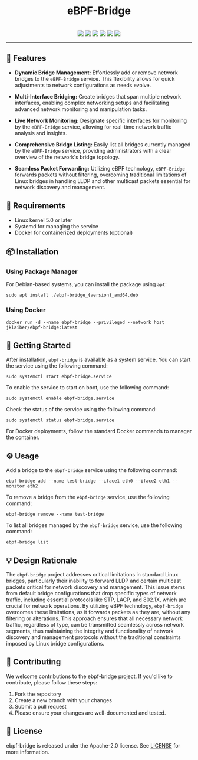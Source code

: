 <h1 align="center">eBPF-Bridge</h1>
<p align="center">
    <br>
	<img src="https://img.shields.io/github/v/tag/jklaiber/ebpf-bridge.svg?label=release&logo=github&style=flat-square">
    <img src="https://img.shields.io/badge/go%20report-A+-brightgreen.svg?style=flat-square">
	<img src="https://img.shields.io/github/actions/workflow/status/jklaiber/ebpf-bridge/test-go.yaml?branch=main&logo=github&style=flat-square&label=tests">
	<img src="https://img.shields.io/github/actions/workflow/status/jklaiber/ebpf-bridge/lint-go.yaml?branch=main&logo=github&style=flat-square&label=checks">
    <img src="https://img.shields.io/codecov/c/github/jklaiber/ebpf-bridge
?style=flat-square&logo=codecov">
    <img src="https://img.shields.io/github/license/jklaiber/ebpf-bridge
?style=flat-square&logo=apache">
</p>

<p align="center">
</p>

---
## 🌟 Features

- **Dynamic Bridge Management:** Effortlessly add or remove network bridges to the `eBPF-Bridge` service. This flexibility allows for quick adjustments to network configurations as needs evolve.

- **Multi-Interface Bridging:** Create bridges that span multiple network interfaces, enabling complex networking setups and facilitating advanced network monitoring and manipulation tasks.

- **Live Network Monitoring:** Designate specific interfaces for monitoring by the `eBPF-Bridge` service, allowing for real-time network traffic analysis and insights.

- **Comprehensive Bridge Listing:** Easily list all bridges currently managed by the `eBPF-Bridge` service, providing administrators with a clear overview of the network's bridge topology.

- **Seamless Packet Forwarding:** Utilizing eBPF technology, `eBPF-Bridge` forwards packets without filtering, overcoming traditional limitations of Linux bridges in handling LLDP and other multicast packets essential for network discovery and management.

## 🔧 Requirements

* Linux kernel 5.0 or later
* Systemd for managing the service
* Docker for containerized deployments (optional)

## 📦 Installation

### Using Package Manager
For Debian-based systems, you can install the package using `apt`:

```
sudo apt install ./ebpf-bridge_{version}_amd64.deb
```

### Using Docker

```
docker run -d --name ebpf-bridge --privileged --network host jklaiber/ebpf-bridge:latest
```

## 🚀 Getting Started
After installation, `ebpf-bridge` is available as a system service. You can start the service using the following command:

```
sudo systemctl start ebpf-bridge.service
```
To enable the service to start on boot, use the following command:

```
sudo systemctl enable ebpf-bridge.service
```

Check the status of the service using the following command:

```
sudo systemctl status ebpf-bridge.service
```

For Docker deployments, follow the standard Docker commands to manager the container.

## ⚙️ Usage

Add a bridge to the `ebpf-bridge` service using the following command:

```
ebpf-bridge add --name test-bridge --iface1 eth0 --iface2 eth1 --monitor eth2
```

To remove a bridge from the `ebpf-bridge` service, use the following command:

```
ebpf-bridge remove --name test-bridge
```

To list all bridges managed by the `ebpf-bridge` service, use the following command:

```
ebpf-bridge list
```


## 💡 Design Rationale
The `ebpf-bridge` project addresses critical limitations in standard Linux bridges, particularly their inability to forward LLDP and certain multicast packets critical for network discovery and management. This issue stems from default bridge configurations that drop specific types of network traffic, including essential protocols like STP, LACP, and 802.1X, which are crucial for network operations. By utilizing eBPF technology, `ebpf-bridge` overcomes these limitations, as it forwards packets as they are, without any filtering or alterations. This approach ensures that all necessary network traffic, regardless of type, can be transmitted seamlessly across network segments, thus maintaining the integrity and functionality of network discovery and management protocols without the traditional constraints imposed by Linux bridge configurations.

## 🤝 Contributing
We welcome contributions to the ebpf-bridge project. If you'd like to contribute, please follow these steps:

1. Fork the repository
2. Create a new branch with your changes
3. Submit a pull request
4. Please ensure your changes are well-documented and tested.

## 📄 License
ebpf-bridge is released under the Apache-2.0 license. See [LICENSE](./LICENSE) for more information.